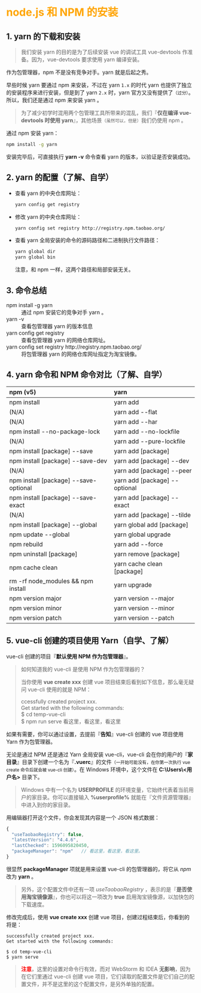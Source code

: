 # **<font color="orange">node.js 和 NPM 的安装</font>**

## 1. yarn 的下载和安装 

> 我们安装 yarn 的目的是为了后续安装 vue 的调试工具 vue-devtools 作准备。因为，vue-devtools 要求使用 yarn 编译安装。

作为包管理器，npm 不是没有竞争对手。yarn 就是后起之秀。

早些时候 yarn 要通过 npm 来安装，不过在 yarn `1.x` 的时代 yarn 也提供了独立的安装程序来进行安装，但是到了 yarn `2.x` 时，yarn 官方又没有提供了<small>（过分）</small>。所以，我们还是通过 npm 来安装 yarn 。

> 为了减少初学时混用两个包管理工具所带来的混乱，我们『**仅在编译 vue-devtools 时使用 yarn**』，其他场景<small>（虽然可以，但是）</small>我们仍使用 npm 。

通过 npm 安装 yarn：

```sh
npm install -g yarn
```

安装完毕后，可直接执行 **yarn -v** 命令查看 yarn 的版本，以验证是否安装成功。


## 2. yarn 的配置（了解、自学）

- 查看 yarn 的中央仓库网址：

  ```sh
  yarn config get registry
  ```

- 修改 yarn 的中央仓库网址：

  ```sh
  yarn config set registry http://registry.npm.taobao.org/
  ```

- 查看 yarn 全局安装的命令的源码路径和二进制执行文件路径：

  ```sh
  yarn global dir
  yarn global bin
  ```

  注意，和 npm 一样，这两个路径和局部安装无关。


## 3. 命令总结

<dl>

<dt>npm install -g yarn</dt>
<dd>通过 npm 安装它的竞争对手 yarn 。</dd>

<dt>yarn -v</dt>
<dd>查看包管理器 yarn 的版本信息</dd>

<dt>yarn config get registry</dt>
<dd>查看包管理器 yarn 的网络仓库网址。</dd>

<dt>yarn config set registry http://registry.npm.taobao.org/</dt>
<dd>将包管理器 yarn 的网络仓库网址指定为淘宝镜像。</dd>

</dl>


## 4. yarn 命令和 NPM 命令对比（了解、自学）

| npm (v5)                              | yarn                          |
| :-                                    | :-                            |
| npm install	                          | yarn add                      |
| (N/A)	                                | yarn add --flat               |
| (N/A)	                                | yarn add --har                |
| npm install --no-package-lock         | yarn add --no-lockfile        |
| (N/A)	                                | yarn add --pure-lockfile      | 
| npm install [package] --save	        | yarn add [package]            |
| npm install [package] --save-dev	    | yarn add [package] --dev      | 
| (N/A)	                                | yarn add [package] --peer     |
| npm install [package] --save-optional	| yarn add [package] --optional |
| npm install [package] --save-exact	  | yarn add [package] --exact    |
| (N/A)	                                | yarn add [package] --tilde    |
| npm install [package] --global	      | yarn global add [package]     |
| npm update --global                   | yarn global upgrade | 
| npm rebuild	                          | yarn add --force              |
| npm uninstall [package]	              | yarn remove [package]         |
| npm cache clean	                      | yarn cache clean [package]    |
| rm -rf node_modules && npm install    | yarn upgrade                  |         
| npm version major                     | yarn version --major          |        
| npm version minor                     | yarn version --minor          |       
| npm version patch                     | yarn version --patch          |



## 5. vue-cli 创建的项目使用 Yarn（自学、了解）

vue-cli 创建的项目『**默认使用 NPM 作为包管理器**』。

> 如何知道我的 vue-cli 是使用 NPM 作为包管理器的？
> 
> 当你使用 **vue create xxx** 创建 vue 项目结束后看到如下信息，那么毫无疑问 vue-cli 使用的就是 NPM：
> 
> ccessfully created project xxx.<br>
> Get started with the following commands:<br>
> $ cd temp-vue-cli<br>
> $ npm run serve 看这里，看这里，看这里

如果有需要，你可以通过设置，去提前『**告知**』vue-cli 创建的 vue 项目使用 Yarn 作为包管理器。

无论是通过 NPM 还是通过 Yarn 全局安装 vue-cli，vue-cli 会在你的用户的『**家目录**』目录下创建一个名为『**.vuerc**』的文件<small>（一开始可能没有，在你第一次执行 vue create 命令后就会被 vue-cli 创建）</small>。在 Windows 环境中，这个文件在 **C:\Users\\<用户名>** 目录下。

> Windows 中有一个名为 **USERPROFILE** 的环境变量，它始终代表着当前用户的家目录。你可以直接输入 **%userprofile%** 就能在『文件资源管理器』中进入到你的家目录。


用编辑器打开这个文件，你会发现其内容是一个 JSON 格式数据：

```js
{
  "useTaobaoRegistry": false,
  "latestVersion": "4.4.6",
  "lastChecked": 1596095820450,
  "packageManager": "npm"   // 看这里，看这里，看这里。
}
```

很显然 **packageManager** 项就是用来设置 vue-cli 的包管理器的，将它从 *npm* 改为 **yarn** 。

> 另外，这个配置文件中还有一项 *useTaobaoRegistry* ，表示的是『**是否使用淘宝镜像源**』，你也可以将这一项改为 **true** 启用淘宝镜像源，以加快包的下载速度。

修改完成后，使用 **vue create xxx** 创建 vue 项目，创建过程结束后，你看到的将是：

```shell
successfully created project xxx.
Get started with the following commands:

$ cd temp-vue-cli
$ yarn serve
```

> <font color="red">**注意**</font>，这里的设置对命令行有效，而对 WebStorm 和 IDEA **无影响**，因为在它们里通过 vue-cli 创建 vue 项目，它们读取的配置文件是它们自己的配置文件，并不是这里的这个配置文件，是另外单独的配置。
